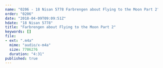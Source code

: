 ```yaml
---
name: "0206 - 18 Nisan 5778 Farbrengen about Flying to the Moon Part 2"
order: "0206"
date: "2018-04-09T09:09:51Z"
hdate: "18 Nisan 5778"
title: "Farbrengen about Flying to the Moon Part 2"
keywords: []
file:
- ext: ".m4a"
  mime: "audio/x-m4a"
  size: 7706276
  duration: "4:31"
published: true
---
```


